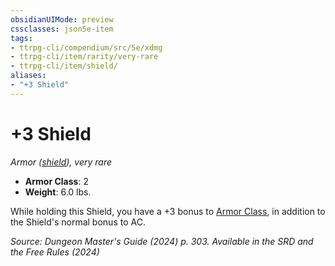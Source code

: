 ```yaml
---
obsidianUIMode: preview
cssclasses: json5e-item
tags:
- ttrpg-cli/compendium/src/5e/xdmg
- ttrpg-cli/item/rarity/very-rare
- ttrpg-cli/item/shield/
aliases: 
- "+3 Shield"
---
```

# +3 Shield
*Armor ([shield](/3-Mechanics/CLI/items/shield-xphb.md)), very rare*  


- **Armor Class**: 2
- **Weight**: 6.0 lbs.

While holding this Shield, you have a +3 bonus to [Armor Class](/3-Mechanics/CLI/variant-rules/armor-class-xphb.md), in addition to the Shield's normal bonus to AC.

*Source: Dungeon Master's Guide (2024) p. 303. Available in the <span title='Systems Reference Document (5.2)'>SRD</span> and the Free Rules (2024)*